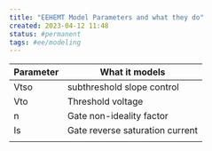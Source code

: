 ```yaml
---
title: "EEHEMT Model Parameters and what they do"
created: 2023-04-12 11:48
status: #permanent
tags: #ee/modeling
---
```


| **Parameter** | **What it models**                  |
| --------- | ------------------------------- |
| Vtso      | subthreshold slope control      |
| Vto       | Threshold voltage               |
| n         | Gate non-ideality factor        |
| Is        | Gate reverse saturation current |
|           |                                 |
